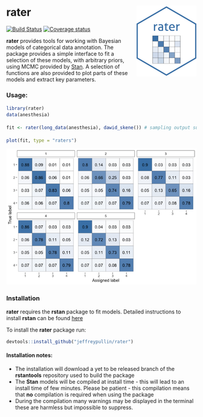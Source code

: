 
# rater <img src="man/figures/rater.png" align="right" width="160" />

[![Build
Status](https://travis-ci.com/Voltemand/rater.svg?branch=master)](https://travis-ci.com/Voltemand/rater)
[![Coverage
status](https://codecov.io/gh/Voltemand/rateR/branch/master/graph/badge.svg)](https://codecov.io/github/Voltemand/rateR?branch=master)

**rater** provides tools for working with Bayesian models of categorical
data annotation. The package provides a simple interface to fit a
selection of these models, with arbitrary priors, using MCMC provided by
[Stan](https://mc-stan.org/). A selection of functions are also provided
to plot parts of these models and extract key parameters.

### Usage:

``` r
library(rater)
data(anesthesia)

fit <- rater(long_data(anesthesia), dawid_skene()) # sampling output suppressed

plot(fit, type = "raters")
```

![](man/figures/README-syntax_demo-1.png)<!-- -->

### Installation

**rater** requires the **rstan** package to fit models. Detailed
instructions to install **rstan** can be found
[here](https://github.com/stan-dev/rstan/wiki/RStan-Getting-Started)

To install the **rater** package run:

``` r
devtools::install_github("jeffreypullin/rater")
```

#### Installation notes:

  - The installation will download a yet to be released branch of the
    **rstantools** repository used to build the package
  - The **Stan** models will be compiled at install time - this will
    lead to an install time of few minutes. Please be patient - this
    compilation means that **no** compilation is required when using the
    package
  - During the compilation many warnings may be displayed in the
    terminal these are harmless but impossible to suppress.
